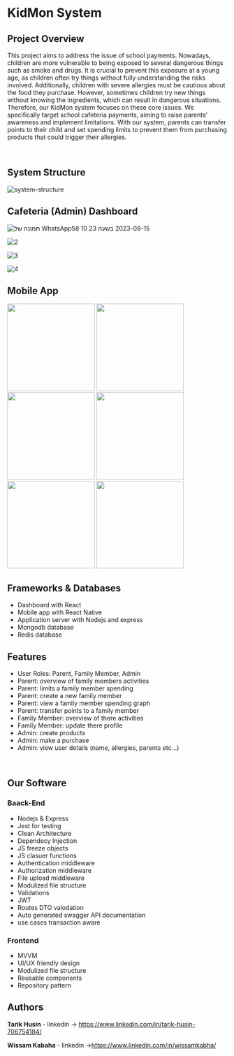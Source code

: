 # KidMon System

## Project Overview

This project aims to address the issue of school payments. Nowadays, children are more vulnerable to being exposed to several dangerous things such as smoke and drugs. It is crucial to prevent this exposure at a young age, as children often try things without fully understanding the risks involved. Additionally, children with severe allergies must be cautious about the food they purchase. However, sometimes children try new things without knowing the ingredients, which can result in dangerous situations. Therefore, our KidMon system focuses on these core issues. We specifically target school cafeteria payments, aiming to raise parents' awareness and implement limitations. With our system, parents can transfer points to their child and set spending limits to prevent them from purchasing products that could trigger their allergies.

</br>

## System Structure

![system-structure](https://github.com/Wissam111/Final-Project/assets/10331972/4d744e74-f4e2-412c-bf0c-7579b02cf6f9)


## Cafeteria (Admin) Dashboard

![תמונה של WhatsApp‏ 2023-08-15 בשעה 23 10 58](https://github.com/Wissam111/Kidmon/assets/10331972/6179a47c-d46e-4c97-8216-5d4544d36495)

![2](https://github.com/Wissam111/Kidmon/assets/10331972/1efffed0-99c5-4c3a-9b5a-52a1f83954af)

![3](https://github.com/Wissam111/Kidmon/assets/10331972/aeb01ff1-461a-478f-b1f9-923638368b7a)

![4](https://github.com/Wissam111/Kidmon/assets/10331972/b25008aa-33ec-4c05-8b7e-46f217c6a70d)

## Mobile App

<p float="left">

<img src="https://github.com/Wissam111/Kidmon/assets/10331972/f7a2e7b4-15af-4e53-9a05-e87143a6cb86" width="200"/>


<img src="https://github.com/Wissam111/Kidmon/assets/10331972/60c7ccb5-a03a-4316-8ac0-8c40fb5b5c79" width="200"/>


<img src="https://github.com/Wissam111/Kidmon/assets/10331972/84073e28-c51d-4252-b089-97b3f1c7071d" width="200"/>


<img src="https://github.com/Wissam111/Kidmon/assets/10331972/e1167bb4-4aff-40cb-ad0a-19ccfb4fa6f9" width="200"/>

<img src="https://github.com/Wissam111/Kidmon/assets/10331972/4c976cb7-1b86-404e-a693-82f69445ea14" width="200"/>

<img src="https://github.com/Wissam111/Kidmon/assets/10331972/601ae94a-d131-4296-ac40-8bb4f0a5e3c1" width="200"/>

</p>


## Frameworks & Databases

- Dashboard with React
- Mobile app with React Native
- Application server with Nodejs and express
- Mongodb database
- Redis database

## Features

- User Roles: Parent, Family Member, Admin
- Parent: overview of family members activities
- Parent: limits a family member spending
- Parent: create a new family member
- Parent: view a family member spending graph
- Parent: transfer points to a family member
- Family Member: overview of there activities
- Family Member: update there profile
- Admin: create products
- Admin: make a purchase
- Admin: view user details (name, allergies, parents etc...)

</br>

## Our Software 

### Baack-End

- Nodejs & Express
- Jest for testing
- Clean Architecture
- Dependecy Injection
- JS freeze objects
- JS clasuer functions
- Authentication middleware
- Authorization middleware
- File upload middleware
- Modulized file structure
- Validations
- JWT
- Routes DTO valodation
- Auto generated swagger API documentation
- use cases transaction aware

### Frontend

- MVVM
- UI/UX friendly design
- Modulized file structure
- Reusable components
- Repository pattern



## Authors

**Tarik Husin** - linkedin -> https://www.linkedin.com/in/tarik-husin-706754184/

**Wissam Kabaha** - linkedin ->https://www.linkedin.com/in/wissamkabha/
